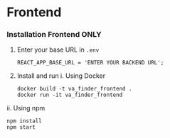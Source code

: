 # Frontend

### Installation Frontend ONLY
1. Enter your base URL in `.env`
   ```
   REACT_APP_BASE_URL = 'ENTER YOUR BACKEND URL';
   ```
2. Install and run
i. Using Docker
   ```
   docker build -t va_finder_frontend .
   docker run -it va_finder_frontend
   ```
ii. Using npm
   ```
   npm install
   npm start
   ```
